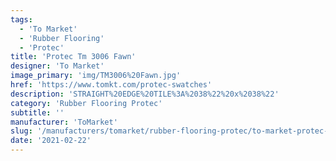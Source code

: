 ```yaml
---
tags:
  - 'To Market'
  - 'Rubber Flooring'
  - 'Protec'
title: 'Protec Tm 3006 Fawn'
designer: 'To Market'
image_primary: 'img/TM3006%20Fawn.jpg'
href: 'https://www.tomkt.com/protec-swatches'
description: 'STRAIGHT%20EDGE%20TILE%3A%2038%22%20x%2038%22'
category: 'Rubber Flooring Protec'
subtitle: ''
manufacturer: 'ToMarket'
slug: '/manufacturers/tomarket/rubber-flooring-protec/to-market-protec-tm-3006-fawn'
date: '2021-02-22'
---
```

